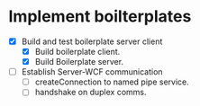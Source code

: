 # Implement boilterplates

- [x] Build and test boilerplate server client
  - [x] Build boilerplate client.
  - [x] Build Boilerplate server.
- [ ] Establish Server-WCF communication
  - [ ] createConnection to named pipe service.
  - [ ] handshake on duplex comms.
